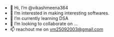 - 👋 Hi, I’m @vikashmeena364
- 👀 I’m interested in making interesting softwares.
- 🌱 I’m currently learning DSA
- 💞️ I’m looking to collaborate on ...
- 📫 reachout me on vm25092003@gmail.com

<!---
vikashmeena364/vikashmeena364 is a ✨ special ✨ repository because its `README.md` (this file) appears on your GitHub profile.
You can click the Preview link to take a look at your changes.
--->
